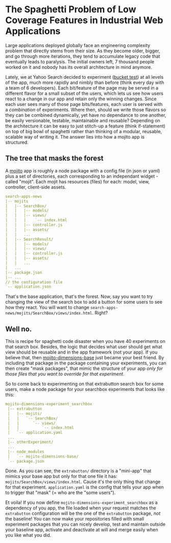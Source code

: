 # The Spaghetti Problem of Low Coverage Features in Industrial Web Applications

Large applications deployed globally face an engineering complexity problem that directly stems from their size. As they become older, bigger, and go through more iterations, they tend to accumulate legacy code that eventually leads to paralysis. The initial owners left, 7 thousand people worked on it and nobody has its overall architecture in mind anymore. 

Lately, we at Yahoo Search decided to experiment ([bucket test](http://en.wikipedia.org/wiki/A/B_testing)) at all levels of the app, much more rapidly and nimbly than before (think every day with a team of 6 developers). Each bit/feature of the page may be served in a different flavor for a small subset of the users, which lets us see how users react to a change in our app and retain only the winning changes. Since each user sees many of those page bits/features, each user is served with a _combination_ of experiments. Where then, should we write those flavors so they can be combined dynamically, yet have no dependance to one another, be easily versionable, testable, maintainable and reusable? Depending on the architecture it can be easy to just stitch-up a feature (think if-statement) on top of big bowl of spaghetti rather than thinking of a modular, reusable, scalable way of writing it. The answer lies into how a mojito app is structured.

## The tree that masks the forest
A [mojito](http://developer.yahoo.com/cocktails/mojito/) app is roughly a node package with a config file (in json or yaml) plus a set of directories, each corresponding to an independant widget - called "mojit". Each mojit has resources (files) for each: model, view, controller, client-side assets.

```yaml
search-apps-news
|-- mojits
|   |-- SearchBox/
|   |   |-- models/
|   |   |-- views/
|   |   |    `-- index.html
|   |   |-- controller.js
|   |   |-- assets/
|   |   ...
|   |-- SearchResult/
|   |   |-- models/
|   |   |-- views/
|   |   |-- controller.js
|   |   |-- assets/
|   |   ...
|   ...
|-- package.json
|-- ...
// the configuration file
`-- application.json
```

That's the base application, that's the forest. Now, say you want to try changing the view of the search box to add a button for some users to see how they react. You will want to change `search-apps-news/mojits/SearchBox/views/index.html`. Right? 

## Well no.
This is recipe for spaghetti code disaster when you have 40 experiments on that search box. Besides, the logic that decides what user should get what view should be reusable and in the app framework (not your app). If you believe that, then [mojito-dimensions-base](https://github.com/yahoo/mojito-dimensions-base) just became your best friend. By including that package in the package containing your experiments, you can then create "mask packages", that mimic the structure of your app _only for those files that you want to override for that experiment_.

So to come back to experimenting on that extrabutton search box for some users, make a node package for your searchbox experiments that looks like this:

```yaml
mojito-dimensions-experiment_searchbox
 |-- extrabutton
 |   |-- mojits/
 |   |   `-- SearchBox/
 |   |      `-- views/
 |   |          `-- index.html
 |   `-- application.yaml
 ...
 |-- otherExperiment/
 ...
 |-- node_modules
 |   `-- mojito-dimensions-base/
 `-- package.json
```
Done. As you can see, the `extrabutton/` directory is a "mini-app" that mimics your base app but only for that one file it has: `mojits/SearchBox/views/index.html`.  Cause it's the only thing that change for that experiment. `application.yaml` is the config that tells your app when to trigger that "mask" (= who are the "some users").

Et voila! If you now define `mojito-dimensions-experiment_searchbox` as a dependency of you app, the file loaded when your request matches the `extrabutton` configuration will be the one of the `extrabutton` package, _not_ the baseline!
You can now make your repositories filled with small experiment packages that you can nicely develop, test and maintain outside your baseline app, activate and deactivate at will and merge easily when you like what you did.
